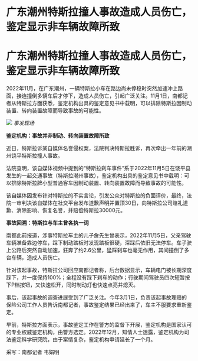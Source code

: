 # 广东潮州特斯拉撞人事故造成人员伤亡，鉴定显示非车辆故障所致

# 广东潮州特斯拉撞人事故造成人员伤亡，鉴定显示非车辆故障所致

2022年11月，在广东潮州，一辆特斯拉小车在路边尚未停稳时突然加速冲上路面，接连撞倒多辆车后才停下，造成人员伤亡，引起广泛关注。11月1日，南都记者从特斯拉方面获悉，鉴定机构出具的鉴定意见书中载明，可以排除特斯拉因制动装置、转向装置故障而导致事故的可能性。

![](https://inews.gtimg.com/om_bt/Ohf_SsCAz8m7Hqm0MiBRKvCxK2WtFP2JUVXM0TzB1QyakAA/1000)
_事发现场_

**鉴定机构：事故并非制动、转向装置故障所致**

近日，特斯拉诉某自媒体名誉侵权案，法院判决特斯拉胜诉，再次牵出一年前的潮州饶平特斯拉撞人事故。

法院查明，该自媒体视频中提到的“特斯拉刹车事件”系于2022年11月5日在饶平县发生的一起交通事故（特斯拉潮州事故），鉴定机构出具的鉴定意见书中载明：可以排除特斯拉牌小型普通客车因制动装置、转向装置故障而导致事故的可能性。

该自媒体因发布针对特斯拉的不实言论，引发公众对特斯拉的负面评价，最终，法院一审判决该自媒体在社交平台发布道歉声明并置顶30日，向特斯拉公司赔礼道歉、消除影响、恢复名誉，并赔偿特斯拉30000元。

**事故回溯：特斯拉与车主曾各执一词**

南都此前报道，涉事特斯拉车主的儿子詹先生曾表示，2022年11月5日，父亲驾驶车辆准备靠边停车，踩下制动踏板时发现踏板很硬，深踩后依旧无法停车。车子驶上公路后突然自动加速，狂奔了约2.6公里，猛踩刹车也毫无作用，其间撞倒了多台车辆，造成人员伤亡。

针对该起事故，特斯拉公司回应南都记者称，后台数据显示，车辆电门被长期深度踩下，并一度保持100%；全程没有踩下刹车的动作；行驶期间驾驶员四次短暂按下P档按钮，又快速松开，同时制动灯也快速点亮并熄灭。

事后，该起事故的调查进展受到了广泛关注。今年3月1日，负责该起事故理赔的保险公司工作人员告诉南都记者，事故鉴定结果已经出来了，车主不服要求重新鉴定。

早前，特斯拉方面表示，事故鉴定工作在警方的监督下开展，鉴定机构是国家认可的专业权威鉴定机构，由警方选定。2022年12月，知情人士透露，鉴定机构为司法鉴定科学研究院，由于案情复杂，鉴定机构申请延长了一个月。

采写：南都记者 韦娟明

